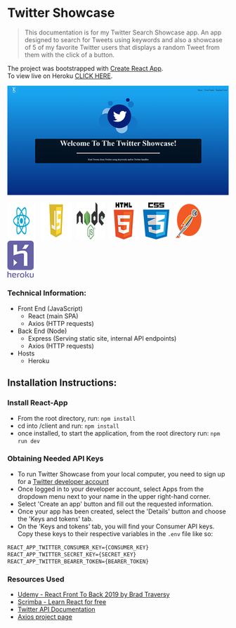 # Twitter Showcase

> This documentation is for my Twitter Search Showcase app. An app designed to search for Tweets using keywords and also a showcase of 5 of my favorite Twitter users that displays a random Tweet from them with the click of a button.

The project was bootstrapped with [Create React App](https://github.com/facebook/create-react-app).<br>
To view live on Heroku <a href="https://twitter-showcase.herokuapp.com/" target="_blank">CLICK HERE</a>.

<img src="./readme-images/Home_Screen.png" alt="Home_Image"></img>

<img src="./readme-images/react.png" >&nbsp;&nbsp;
<img src="./readme-images/javascript.png" >&nbsp;&nbsp;
<img src="./readme-images/node.png" >&nbsp;&nbsp;
<img src="./readme-images/html5.png" >&nbsp;&nbsp;
<img src="./readme-images/css3.png" >&nbsp;&nbsp;
<img src="./readme-images/postman.png" >&nbsp;&nbsp;
<img src="./readme-images/heroku.png" >

### Technical Information:

-   Front End (JavaScript)
    -   React (main SPA)
    -   Axios (HTTP requests)
-   Back End (Node)
    -   Express (Serving static site, internal API endpoints)
    -   Axios (HTTP requests)
-   Hosts
    -   Heroku

## Installation Instructions:

### Install React-App

-   From the root directory, run: `npm install`
-   cd into /client and run: `npm install`
-   once installed, to start the application, from the root directory run: `npm run dev`

### Obtaining Needed API Keys

-   To run Twitter Showcase from your local computer, you need to sign up for a [Twitter developer account](https://developer.twitter.com)
-   Once logged in to your developer account, select Apps from the dropdown menu next to your name in the upper right-hand corner.
-   Select 'Create an app' button and fill out the requested information.
-   Once your app has been created, select the 'Details' button and choose the 'Keys and tokens' tab.
-   On the 'Keys and tokens' tab, you will find your Consumer API keys. Copy these keys to their respective variables in the `.env` file like so:

```
REACT_APP_TWITTER_CONSUMER_KEY={CONSUMER_KEY}
REACT_APP_TWITTER_SECRET_KEY={SECRET_KEY}
REACT_APP_TWITTER_BEARER_TOKEN={BEARER_TOKEN}
```

### Resources Used

-   <a href="https://www.udemy.com/modern-react-front-to-back/" target="_blank">Udemy - React Front To Back 2019 by Brad Traversy</a>
-   <a href="https://scrimba.com/g/glearnreact" target="_blank">Scrimba - Learn React for free</a>
-   <a href="https://developer.twitter.com/en/docs.html" target="_blank">Twitter API Documentation</a>
-   <a href="https://www.npmjs.com/package/axios" target="_blank">Axios project page</a>
